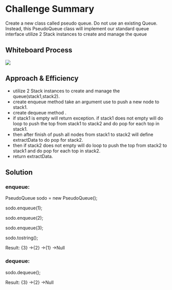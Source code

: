 # Challenge Summary
<!-- Description of the challenge -->
Create a new class called pseudo queue.
Do not use an existing Queue.
Instead, this PseudoQueue class will implement our standard queue interface
utilize 2 Stack instances to create and manage the queue

## Whiteboard Process
<!-- Embedded whiteboard image -->
![](C:\Users\LENOVO\Documents\challenges\401-data-structures-and-algorithms\data-structures\stack-and-queue\app\src\main\resources\queue-stack.PNG)

## Approach & Efficiency
<!-- What approach did you take? Why? What is the Big O space/time for this approach? -->
- utilize 2 Stack instances to create and manage the queue(stack1,stack2).
- create enqueue method take an argument use to push a new node to stack1.
- create dequeue method .
- if stack1 is empty will return exception.
  if stack1 does not empty will do loop to push the top from stack1 to stack2 and do pop for each top in stack1.
- then after finish of push all nodes from stack1 to stack2 will define extractData to do pop for stack2.
- then if stack2 does not empty will do loop to push the top from stack2 to stack1 and do pop for each top in stack2.
- return extractData.
## Solution
<!-- Show how to run your code, and examples of it in action -->

### enqueue:

PseudoQueue sodo = new PseudoQueue();

sodo.enqueue(1);

sodo.enqueue(2);

sodo.enqueue(3);

sodo.tostring();

Result: {3} ->{2} ->{1} ->Null


### dequeue:

sodo.dequeue();

Result: {3} ->{2} ->Null

